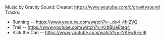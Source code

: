 Music by Gravity Sound:
Creator: https://www.youtube.com/c/gravitysound
Tracks:
* Running -- https://www.youtube.com/watch?v=_do4-4hl2VQ
* Trail -- https://www.youtube.com/watch?v=KrbBUeEteq4
* Kick the Can -- https://www.youtube.com/watch?v=-NKEw6Fxj9I